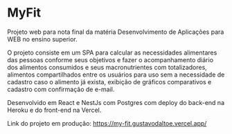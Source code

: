 # MyFit
Projeto web para nota final da matéria Desenvolvimento de Aplicações para WEB no ensino superior. 

O projeto consiste em um SPA para calcular as necessidades alimentares das pessoas conforme seus objetivos e fazer o acompanhamento diário dos 
alimentos consumidos e seus macronutrientes com totalizadores, alimentos compartilhados entre os usuários para uso sem a necessidade de cadastro caso o alimento já exista, 
exibição de gráficos comparativos e cadastro com confirmação de e-mail. 

Desenvolvido em React e NestJs com Postgres com deploy do back-end na Heroku e do front-end na Vercel. 

Link do projeto em produção: https://my-fit.gustavodaltoe.vercel.app/
